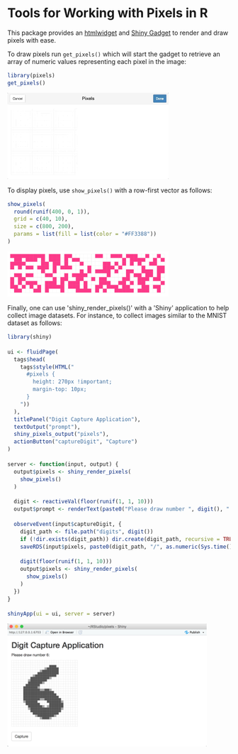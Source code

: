 Tools for Working with Pixels in R
================

This package provides an [htmlwidget](http://www.htmlwidgets.org/) and [Shiny Gadget](https://shiny.rstudio.com/articles/gadgets.html) to render and draw pixels with ease.

To draw pixels run `get_pixels()` which will start the gadget to retrieve an array of numeric values representing each pixel in the image:

``` r
library(pixels)
get_pixels()
```

<img src="tools/readme/get_pixels.gif" width=364 />

To display pixels, use `show_pixels()` with a row-first vector as follows:

``` r
show_pixels(
  round(runif(400, 0, 1)),
  grid = c(40, 10),
  size = c(800, 200),
  params = list(fill = list(color = "#FF3388"))
)
```

<img src="tools/readme/show_pixels.png" width=364 />

Finally, one can use 'shiny\_render\_pixels()' with a 'Shiny' application to help collect image datasets. For instance, to collect images similar to the MNIST dataset as follows:

``` r
library(shiny)

ui <- fluidPage(
  tags$head(
    tags$style(HTML("
      #pixels {
        height: 270px !important;
        margin-top: 10px;
      }
    "))
  ),
  titlePanel("Digit Capture Application"),
  textOutput("prompt"),
  shiny_pixels_output("pixels"),
  actionButton("captureDigit", "Capture")
)

server <- function(input, output) {
  output$pixels <- shiny_render_pixels(
    show_pixels()
  )
  
  digit <- reactiveVal(floor(runif(1, 1, 10)))
  output$prompt <- renderText(paste0("Please draw number ", digit(), ":"))
  
  observeEvent(input$captureDigit, {
    digit_path <- file.path("digits", digit())
    if (!dir.exists(digit_path)) dir.create(digit_path, recursive = TRUE)
    saveRDS(input$pixels, paste0(digit_path, "/", as.numeric(Sys.time()), ".rds"))
    
    digit(floor(runif(1, 1, 10)))
    output$pixels <- shiny_render_pixels(
      show_pixels()
    )
  })
}

shinyApp(ui = ui, server = server)
```

<img src="tools/readme/shiny_app.png" width=450 />
